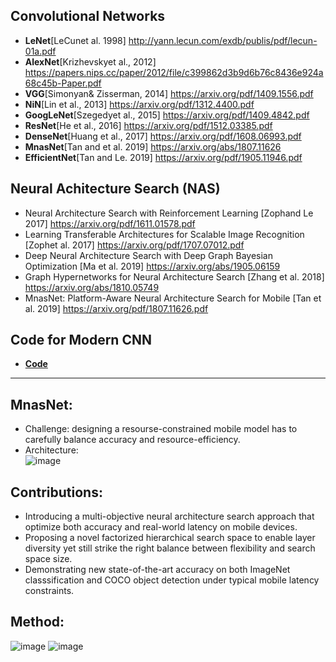 ## Convolutional Networks 
- **LeNet**[LeCunet al. 1998] http://yann.lecun.com/exdb/publis/pdf/lecun-01a.pdf 
- **AlexNet**[Krizhevskyet al., 2012] https://papers.nips.cc/paper/2012/file/c399862d3b9d6b76c8436e924a68c45b-Paper.pdf 
- **VGG**[Simonyan& Zisserman, 2014] https://arxiv.org/pdf/1409.1556.pdf 
- **NiN**[Lin et al., 2013] https://arxiv.org/pdf/1312.4400.pdf 
- **GoogLeNet**[Szegedyet al., 2015] https://arxiv.org/pdf/1409.4842.pdf 
- **ResNet**[He et al., 2016] https://arxiv.org/pdf/1512.03385.pdf 
- **DenseNet**[Huang et al., 2017] https://arxiv.org/pdf/1608.06993.pdf
- **MnasNet**[Tan and et al. 2019] https://arxiv.org/abs/1807.11626
- **EfficientNet**[Tan and Le. 2019] https://arxiv.org/pdf/1905.11946.pdf 

## Neural Achitecture Search (NAS) 
- Neural Architecture Search with Reinforcement Learning [Zophand Le 2017] https://arxiv.org/pdf/1611.01578.pdf 
- Learning Transferable Architectures for Scalable Image Recognition [Zophet al. 2017] https://arxiv.org/pdf/1707.07012.pdf 
- Deep Neural Architecture Search with Deep Graph Bayesian Optimization [Ma et al. 2019] https://arxiv.org/abs/1905.06159 
- Graph Hypernetworks for Neural Architecture Search [Zhang et al. 2018] https://arxiv.org/abs/1810.05749 
- MnasNet: Platform-Aware Neural Architecture Search for Mobile [Tan et al. 2019] https://arxiv.org/pdf/1807.11626.pdf 

## Code for Modern CNN 
- [**Code**](https://github.com/GangSuUGA/Deep_Learning2021Fall/blob/main/Code/ModernCNNs.ipynb) 

___________________________________________________

## MnasNet: 
- Challenge: designing a resourse-constrained mobile model has to carefully balance accuracy and resource-efficiency. 
- Architecture:      
![image](https://user-images.githubusercontent.com/88390140/134811481-567bf0d8-b94b-49d1-aa6c-d71459312433.png)


## Contributions: 
- Introducing a multi-objective neural architecture search approach that optimize both accuracy and real-world latency on mobile devices. 
- Proposing a novel factorized hierarchical search space to enable layer diversity yet still strike the right balance between flexibility and search space size. 
- Demonstrating new state-of-the-art accuracy on both ImageNet classsification and COCO object detection under typical mobile latency constraints. 

## Method: 
![image](https://user-images.githubusercontent.com/88390140/134811181-a27b109e-6cf4-4174-9d84-2159511318a1.png) 
![image](https://user-images.githubusercontent.com/88390140/134811183-b65c4439-36b1-4afb-9663-185d6f7edcb7.png)     



